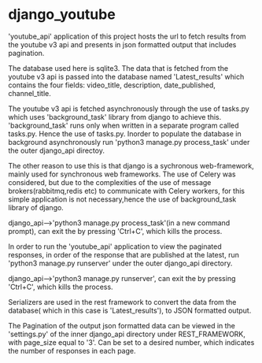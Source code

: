 # django_youtube

'youtube_api' application of this project hosts the url to fetch results from the youtube v3 api and presents in json formatted output that includes pagination.

The database used here is sqlite3. The data that is fetched from the youtube v3 api is passed into the database named 'Latest_results' which contains the four fields: video_title, description, date_published, channel_title.

The youtube v3 api is fetched asynchronously through the use of tasks.py which uses 'background_task' library from django to achieve this. 'background_task' runs only when written in a separate program called tasks.py. Hence the use of tasks.py. Inorder to populate the database in background asynchronously run 'python3 manage.py process_task' under the outer django_api directoy.

The other reason to use this is that django is a sychronous web-framework, mainly used for synchronous web frameworks. The use of Celery was considered, but due to the complexities of the use of message brokers(rabbitmq,redis etc) to communicate with Celery workers, for this simple application is not necessary,hence the use of background_task library of django.

django_api-->'python3 manage.py process_task'(in a new command prompt), can exit the by pressing 'Ctrl+C', which kills the process.

In order to run the 'youtube_api' application to view the paginated responses, in order of the response that are published at the latest, run 'python3 manage.py runserver' under the outer django_api directory.

django_api-->'python3 manage.py runserver',  can exit the by pressing 'Ctrl+C', which kills the process.


Serializers are used in the rest framework to convert the data from the database( which in this case is 'Latest_results'), to JSON formatted output.

The Pagination of the output json formatted data can be viewed in the 'settings.py' of the inner django_api directory under REST_FRAMEWORK, with page_size equal to '3'. Can be set to a desired number, which indicates the number of responses in each page.
